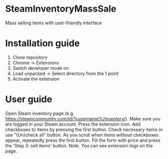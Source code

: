 # SteamInventoryMassSale
Mass selling items with user-friendly interface

# Installation guide
1. Clone repository
2. Chrome -> Extensions
3. Switch developer mode on
4. Load unpacked -> Select directory from the 1 point
5. Activate the extension

# User guide
Open Steam inventory page (e.g. https://steamcommunity.com/id/%username%/inventory/). Make sure you are logged in your Steam account. Press the extension icon. Add checkboxes to items by pressing the first button. Check necessary items or use "(Un)check all" button. As you scroll when items without checkboxes appear, repeatedly press the first button. Fill the form with price and press the 'Step 3: sell items' button.
Note. You can see extension logs on the page.
